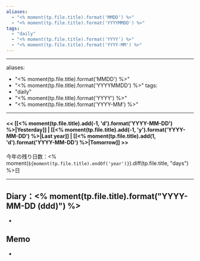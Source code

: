 ```yaml
---
aliases:
  - "<% moment(tp.file.title).format('MMDD') %>"
  - "<% moment(tp.file.title).format('YYYYMMDD') %>"
tags:
  - "daily"
  - "<% moment(tp.file.title).format('YYYY') %>"
  - "<% moment(tp.file.title).format('YYYY-MM') %>"
---
```

---
aliases:
  - "<% moment(tp.file.title).format('MMDD') %>"
  - "<% moment(tp.file.title).format('YYYYMMDD') %>"
tags:
  - "daily"
  - "<% moment(tp.file.title).format('YYYY') %>"
  - "<% moment(tp.file.title).format('YYYY-MM') %>"
---
#### << [[<% moment(tp.file.title).add(-1, 'd').format('YYYY-MM-DD') %>|Yesterday]] | [[<% moment(tp.file.title).add(-1, 'y').format('YYYY-MM-DD') %>|Last year]] | [[<% moment(tp.file.title).add(1, 'd').format('YYYY-MM-DD') %>|Tomorrow]] >>

今年の残り日数：<% moment(`${moment(tp.file.title).endOf('year')}`).diff(tp.file.title, "days") %>日

-----------------------------------

## Diary：<% moment(tp.file.title).format("YYYY-MM-DD (ddd)") %>

- 

## Memo

- 


